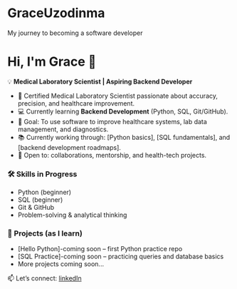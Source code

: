 # GraceUzodinma
My journey to becoming a software developer
# Hi, I'm Grace 👋  

💡 **Medical Laboratory Scientist | Aspiring Backend Developer**  

- 🔬 Certified Medical Laboratory Scientist passionate about accuracy, precision, and healthcare improvement.  
- 💻 Currently learning **Backend Development** (Python, SQL, Git/GitHub).  
- 🌱 Goal: To use software to improve healthcare systems, lab data management, and diagnostics.  
- 📚 Currently working through: [Python basics], [SQL fundamentals], and [backend development roadmaps].  
- 🤝 Open to: collaborations, mentorship, and health-tech projects.  

### 🛠️ Skills in Progress
- Python (beginner)  
- SQL (beginner)  
- Git & GitHub  
- Problem-solving & analytical thinking  

### 📌 Projects (as I learn)
- [Hello Python]-coming soon – first Python practice repo  
- [SQL Practice]-coming soon – practicing queries and database basics  
- More projects coming soon...  

📫 Let’s connect: [linkedIn](linkedin.com/in/grace-uzodinma-886340337)
